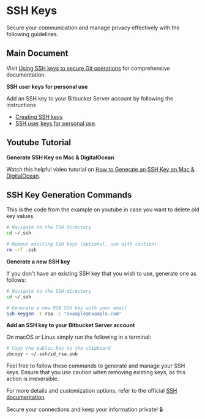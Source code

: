 # SSH Keys

Secure your communication and manage privacy effectively with the following guidelines.

## Main Document

Visit [Using SSH keys to secure Git operations](https://confluence.atlassian.com/bitbucketserver071/using-ssh-keys-to-secure-git-operations-998653473.html) for comprehensive documentation.

**SSH user keys for personal use**

Add an SSH key to your Bitbucket Server account by following the instructions 
- [Creating SSH keys](https://confluence.atlassian.com/bitbucketserver071/creating-ssh-keys-998653482.html)
- [SSH user keys for personal use](https://confluence.atlassian.com/bitbucketserver071/ssh-user-keys-for-personal-use-998653487.html).

## Youtube Tutorial

**Generate SSH Key on Mac & DigitalOcean**

Watch this helpful video tutorial on [How to Generate an SSH Key on Mac & DigitalOcean](https://www.youtube.com/watch?v=ncua01HTxis).

## SSH Key Generation Commands

This is the code from the example on youtube in case you want to delete old key values.

```bash
# Navigate to the SSH directory
cd ~/.ssh

# Remove existing SSH keys (optional, use with caution)
rm -rf .ssh
```

**Generate a new SSH key**

If you don't have an existing SSH key that you wish to use, generate one as follows:

```bash
# Navigate to the SSH directory
cd ~/.ssh

# Generate a new RSA SSH key with your email
ssh-keygen -t rsa -C "example@example.com"
```

**Add an SSH key to your Bitbucket Server account**

On macOS or Linux simply run the following in a terminal:

```bash
# Copy the public key to the clipboard
pbcopy < ~/.ssh/id_rsa.pub
```

Feel free to follow these commands to generate and manage your SSH keys. Ensure that you use caution when removing existing keys, as this action is irreversible.

For more details and customization options, refer to the official [SSH documentation]().

Secure your connections and keep your information private! 🔒
